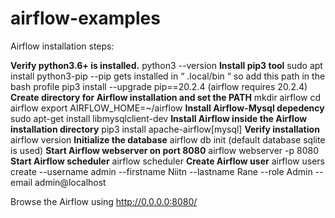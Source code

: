 # airflow-examples
Airflow installation steps:

**Verify python3.6+ is installed.**
  python3 --version
**Install pip3 tool**
  sudo apt install python3-pip
  --pip gets installed in “ .local/bin “ so add this path in the bash profile
  pip3 install --upgrade pip==20.2.4 (airflow requires 20.2.4)
**Create directory for Airflow installation and set the PATH**
  mkdir airflow
  cd airflow
  export AIRFLOW_HOME=~/airflow
**Install Airflow-Mysql depedency**
    sudo apt-get install libmysqlclient-dev
**Install Airflow inside the Airflow installation directory**
  pip3 install apache-airflow[mysql]
**Verify installation**
  airflow version
**Initialize the database**
  airflow db init (default database sqlite is used)
**Start Airflow webserver on port 8080**
  airflow webserver -p 8080
**Start Airflow scheduler**
  airflow scheduler
**Create Airflow user**
  airflow users create --username admin --firstname Niitn --lastname Rane --role Admin --email admin@localhost

Browse the Airflow using http://0.0.0.0:8080/
